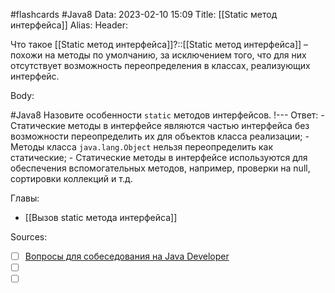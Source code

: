 #flashcards #Java8 
Data: 2023-02-10 15:09
Title: [[Static метод интерфейса]]
Alias:
Header:

Что такое [[Static метод интерфейса]]?::[[Static метод интерфейса]] – похожи на методы по умолчанию, за исключением того, что для них отсутствует возможность переопределения в классах, реализующих интерфейс.
<!--SR:!2023-03-14,3,170-->



Body:


#Java8 
Назовите особенности `static` методов интерфейсов.
!---
Ответ:
	- Статические методы в интерфейсе являются частью интерфейса без возможности переопределить их для объектов класса реализации;
	-   Методы класса `java.lang.Object` нельзя переопределить как статические;
	-   Статические методы в интерфейсе используются для обеспечения вспомогательных методов, например, проверки на null, сортировки коллекций и т.д.
<!--SR:!2023-03-11,3,150-->




Главы:
- [[Вызов static метода интерфейса]]


Sources:
- [ ] [Вопросы для собеседования на Java Developer](https://github.com/enhorse/java-interview/blob/master/README.md#%D0%9E%D0%9E%D0%9F)
- [ ] []()
- [ ] []()
